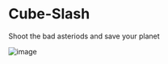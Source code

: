# Cube-Slash
Shoot the bad asteriods and save your planet

![image](https://user-images.githubusercontent.com/64016811/207234623-210d137d-307a-40fa-9d8b-7a3bb3e68ac6.png)
